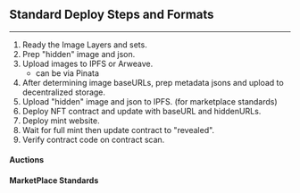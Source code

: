 ## Standard Deploy Steps and Formats
---

1. Ready the Image Layers and sets.
2. Prep "hidden" image and json.
3. Upload images to IPFS or Arweave.
   - can be via Pinata
4. After determining image baseURLs, prep metadata jsons and upload to decentralized storage.
5. Upload "hidden" image and json to IPFS. (for marketplace standards)
6. Deploy NFT contract and update with baseURL and hiddenURLs.
7. Deploy mint website.
8. Wait for full mint then update contract to "revealed".
9. Verify contract code on contract scan.


#### Auctions

#### MarketPlace Standards


